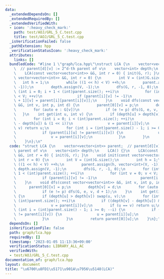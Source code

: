 ```yaml
---
data:
  _extendedDependsOn: []
  _extendedRequiredBy: []
  _extendedVerifiedWith:
  - icon: ':heavy_check_mark:'
    path: test/AOJ/GRL_5_C.test.cpp
    title: test/AOJ/GRL_5_C.test.cpp
  _isVerificationFailed: false
  _pathExtension: hpp
  _verificationStatusIcon: ':heavy_check_mark:'
  attributes:
    links: []
  bundledCode: "#line 1 \"graph/lca.hpp\"\nstruct LCA {\n    vector<vector<int>> parent;\
    \  // parent[d][v] := 2^d-th parent of v\n    vector<int> depth;\n    LCA() {}\n\
    \    LCA(const vector<vector<int>> &G, int r = 0) { init(G, r); }\n    void init(const\
    \ vector<vector<int>> &G, int r = 0) {\n        int V = (int)G.size();\n     \
    \   int h = 1;\n        while ((1 << h) < V) ++h;\n        parent.assign(h, vector<int>(V,\
    \ -1));\n        depth.assign(V, -1);\n        dfs(G, r, -1, 0);\n        for\
    \ (int i = 0; i + 1 < (int)parent.size(); ++i)\n            for (int v = 0; v\
    \ < V; ++v)\n                if (parent[i][v] != -1)\n                    parent[i\
    \ + 1][v] = parent[i][parent[i][v]];\n    }\n    void dfs(const vector<vector<int>>\
    \ &G, int v, int p, int d) {\n        parent[0][v] = p;\n        depth[v] = d;\n\
    \        for (auto e : G[v])\n            if (e != p) dfs(G, e, v, d + 1);\n \
    \   }\n    int get(int u, int v) {\n        if (depth[u] > depth[v]) swap(u, v);\n\
    \        for (int i = 0; i < (int)parent.size(); ++i)\n            if ((depth[v]\
    \ - depth[u]) & (1 << i))\n                v = parent[i][v];\n        if (u ==\
    \ v) return u;\n        for (int i = (int)parent.size() - 1; i >= 0; --i) {\n\
    \            if (parent[i][u] != parent[i][v]) {\n                u = parent[i][u];\n\
    \                v = parent[i][v];\n            }\n        }\n        return parent[0][u];\n\
    \    }\n};\n"
  code: "struct LCA {\n    vector<vector<int>> parent;  // parent[d][v] := 2^d-th\
    \ parent of v\n    vector<int> depth;\n    LCA() {}\n    LCA(const vector<vector<int>>\
    \ &G, int r = 0) { init(G, r); }\n    void init(const vector<vector<int>> &G,\
    \ int r = 0) {\n        int V = (int)G.size();\n        int h = 1;\n        while\
    \ ((1 << h) < V) ++h;\n        parent.assign(h, vector<int>(V, -1));\n       \
    \ depth.assign(V, -1);\n        dfs(G, r, -1, 0);\n        for (int i = 0; i +\
    \ 1 < (int)parent.size(); ++i)\n            for (int v = 0; v < V; ++v)\n    \
    \            if (parent[i][v] != -1)\n                    parent[i + 1][v] = parent[i][parent[i][v]];\n\
    \    }\n    void dfs(const vector<vector<int>> &G, int v, int p, int d) {\n  \
    \      parent[0][v] = p;\n        depth[v] = d;\n        for (auto e : G[v])\n\
    \            if (e != p) dfs(G, e, v, d + 1);\n    }\n    int get(int u, int v)\
    \ {\n        if (depth[u] > depth[v]) swap(u, v);\n        for (int i = 0; i <\
    \ (int)parent.size(); ++i)\n            if ((depth[v] - depth[u]) & (1 << i))\n\
    \                v = parent[i][v];\n        if (u == v) return u;\n        for\
    \ (int i = (int)parent.size() - 1; i >= 0; --i) {\n            if (parent[i][u]\
    \ != parent[i][v]) {\n                u = parent[i][u];\n                v = parent[i][v];\n\
    \            }\n        }\n        return parent[0][u];\n    }\n};"
  dependsOn: []
  isVerificationFile: false
  path: graph/lca.hpp
  requiredBy: []
  timestamp: '2023-01-05 11:13:36+09:00'
  verificationStatus: LIBRARY_ALL_AC
  verifiedWith:
  - test/AOJ/GRL_5_C.test.cpp
documentation_of: graph/lca.hpp
layout: document
title: "\u6700\u8FD1\u5171\u901A\u7956\u5148(LCA)"
---
```

